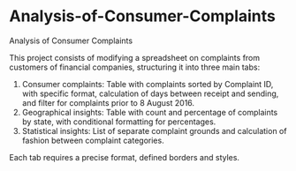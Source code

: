 # Analysis-of-Consumer-Complaints
Analysis of Consumer Complaints


This project consists of modifying a spreadsheet on complaints from customers of financial companies, structuring it into three main tabs:

1. Consumer complaints: Table with complaints sorted by Complaint ID, with specific format, calculation of days between receipt and sending, and filter for complaints prior to 8 August 2016.
2. Geographical insights: Table with count and percentage of complaints by state, with conditional formatting for percentages.
3. Statistical insights: List of separate complaint grounds and calculation of fashion between complaint categories.

Each tab requires a precise format, defined borders and styles.
